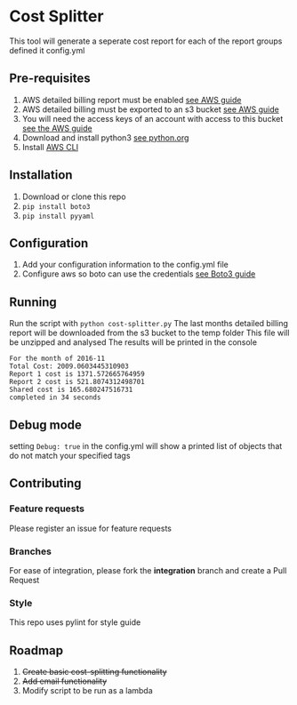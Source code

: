 # Cost Splitter
This tool will generate a seperate cost report for each of the report groups defined it config.yml

## Pre-requisites
1. AWS detailed billing report must be enabled [see AWS guide](http://docs.aws.amazon.com/awsaccountbilling/latest/aboutv2/billing-reports.html#turnonreports)
2. AWS detailed billing must be exported to an s3 bucket [see AWS guide](http://docs.aws.amazon.com/awsaccountbilling/latest/aboutv2/billing-reports.html#s3-prereqs)
3. You will need the access keys of an account with access to this bucket [see the AWS guide](http://docs.aws.amazon.com/AWSSimpleQueueService/latest/SQSGettingStartedGuide/AWSCredentials.html)
4. Download and install python3 [see python.org](https://www.python.org/downloads/)
5. Install [AWS CLI](https://aws.amazon.com/cli)

## Installation
1. Download or clone this repo
2. `pip install boto3`
3. `pip install pyyaml`

## Configuration
1. Add your configuration information to the config.yml file
2. Configure aws so boto can use the credentials [see Boto3 guide](http://boto3.readthedocs.io/en/latest/guide/configuration.html)

## Running
Run the script with `python cost-splitter.py`
The last months detailed billing report will be downloaded from the s3 bucket to the temp folder
This file will be unzipped and analysed
The results will be printed in the console

```
For the month of 2016-11
Total Cost: 2009.0603445310903
Report 1 cost is 1371.572665764959
Report 2 cost is 521.8074312498701
Shared cost is 165.680247516731
completed in 34 seconds
```

## Debug mode
setting `Debug: true` in the config.yml will show a printed list of objects that do not match your specified tags

## Contributing
### Feature requests
Please register an issue for feature requests

### Branches
For ease of integration, please fork the **integration** branch and create a Pull Request

### Style
This repo uses pylint for style guide 

## Roadmap
1. ~~Create basic cost-splitting functionality~~
2. ~~Add email functionality~~
3. Modify script to be run as a lambda